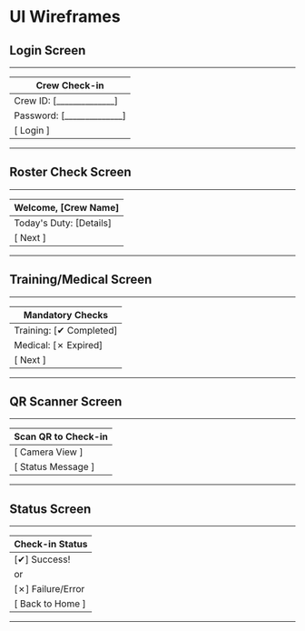# UI Wireframes

## Login Screen
---------------------------------
|         Crew Check-in         |
|------------------------------|
| Crew ID: [______________]     |
| Password: [______________]    |
| [ Login ]                     |
---------------------------------

## Roster Check Screen
---------------------------------
|   Welcome, [Crew Name]        |
|------------------------------|
| Today's Duty: [Details]       |
| [ Next ]                      |
---------------------------------

## Training/Medical Screen
---------------------------------
|  Mandatory Checks            |
|------------------------------|
| Training: [✔ Completed]       |
| Medical: [✗ Expired]          |
| [ Next ]                      |
---------------------------------

## QR Scanner Screen
---------------------------------
|    Scan QR to Check-in        |
|------------------------------|
| [ Camera View ]               |
| [ Status Message ]            |
---------------------------------

## Status Screen
---------------------------------
|     Check-in Status           |
|------------------------------|
| [✔] Success!                  |
| or                            |
| [✗] Failure/Error             |
| [ Back to Home ]              |
---------------------------------